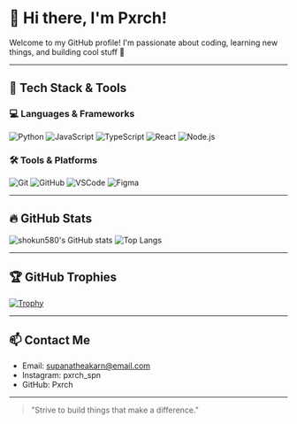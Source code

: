 # 👋 Hi there, I'm Pxrch!

Welcome to my GitHub profile! I'm passionate about coding, learning new things, and building cool stuff 🚀

---

## 🔧 Tech Stack & Tools

### 💻 Languages & Frameworks
![Python](https://img.shields.io/badge/Python-3776AB?style=for-the-badge&logo=python&logoColor=white)
![JavaScript](https://img.shields.io/badge/JavaScript-F7DF1E?style=for-the-badge&logo=javascript&logoColor=black)
![TypeScript](https://img.shields.io/badge/TypeScript-3178C6?style=for-the-badge&logo=typescript&logoColor=white)
![React](https://img.shields.io/badge/React-20232A?style=for-the-badge&logo=react&logoColor=61DAFB)
![Node.js](https://img.shields.io/badge/Node.js-339933?style=for-the-badge&logo=node.js&logoColor=white)

### 🛠️ Tools & Platforms
![Git](https://img.shields.io/badge/Git-F05032?style=for-the-badge&logo=git&logoColor=white)
![GitHub](https://img.shields.io/badge/GitHub-181717?style=for-the-badge&logo=github&logoColor=white)
![VSCode](https://img.shields.io/badge/VS%20Code-007ACC?style=for-the-badge&logo=visual-studio-code&logoColor=white)
![Figma](https://img.shields.io/badge/Figma-F24E1E?style=for-the-badge&logo=figma&logoColor=white)

---

## 🔥 GitHub Stats

![shokun580's GitHub stats](https://github-readme-stats.vercel.app/api?username=Pxrch&show_icons=true&theme=transparent)
![Top Langs](https://github-readme-stats.vercel.app/api/top-langs/?username=Pxrch&layout=compact&theme=transparent)

---

## 🏆 GitHub Trophies

[![Trophy](https://github-profile-trophy.vercel.app/?username=Pxrch&theme=tokyonight&column=3)](https://github.com/ryo-ma/github-profile-trophy)

---

## 📫 Contact Me

- Email: supanatheakarn@email.com
- Instagram: pxrch_spn
- GitHub: Pxrch

---

> "Strive to build things that make a difference."
